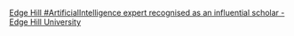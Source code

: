 [Edge Hill #ArtificialIntelligence expert recognised as an influential scholar - Edge Hill University](https://qi.tc/qi/111884)